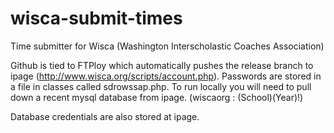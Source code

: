 # wisca-submit-times

Time submitter for Wisca (Washington Interscholastic Coaches Association)

Github is tied to FTPloy which automatically pushes the release branch to ipage (http://www.wisca.org/scripts/account.php). Passwords are stored in a file in classes called sdrowssap.php.  To run locally you will need to pull down a recent mysql database from ipage.  (wiscaorg : (School)(Year)!)

Database credentials are also stored at ipage.
